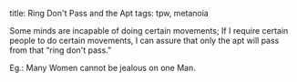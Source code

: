 title: Ring Don't Pass and the Apt
tags: tpw, metanoia

Some minds are incapable of doing certain movements; If I require certain
people to do certain movements, I can assure that only the apt will pass from
that “ring don't pass.”

Eg.: Many Women cannot be jealous on one Man.

